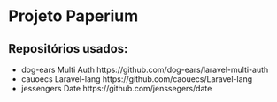 # Projeto Paperium 

<h2>Repositórios usados:</h2>
<ul>
<li>dog-ears Multi Auth https://github.com/dog-ears/laravel-multi-auth</li>
<li>cauoecs Laravel-lang https://github.com/caouecs/Laravel-lang</li>
<li>jessengers Date https://github.com/jenssegers/date
</ul>
